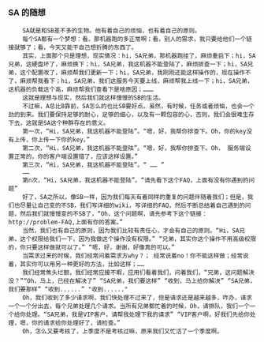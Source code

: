 ### SA 的随想
        SA就是和SB差不多的生物。他有着自己的烦恼，也有着自己的原则。
        每个SA都有一个梦想：看，那机器跑的多正常啊；看，别人的需求，我只要给他们一个链接就够了；看，今天又能干自己想折腾的东西了。
        其实，上面那个只是理想，现实情况：hi，SA兄弟，那机器跑挂了，麻烦重启下；hi，SA兄弟，这硬盘坏了，麻烦换下；hi，SA兄弟，我这机器不能登陆了，麻烦排查一下；hi，SA兄弟，这个配置改了，麻烦帮我们更新一下；hi，SA兄弟，我刚刚还能这样操作的，现在操作不了，麻烦帮我看下；hi，SA兄弟，我们这服务今天要上线，麻烦帮我上线一下；hi，SA兄弟，这机器的负载这个高，麻烦帮我们查看下是啥原因；……… 
        这就是理想与现实，然后我们就这样慢慢的SB的生活。
        不过嘛，A总比B靠前，SA怎么的也比SB要好点。虽然，有时候，任务或者烦恼，也会一个劲的到来。我们要保持足够的耐心，足够的细心，以及有一颗包容的心，否则，我们会很难生存下去，这就是SA这个种群存在的意义。
        第一次，“Hi，SA兄弟，我这机器不能登陆”。“嗯，好，我帮你排查下。Oh，你的key没有上传，你上传一下你的key。”
        第二次，“Hi，SA兄弟，我这机器不能登陆”。“嗯，好，我帮你排查下。Oh， 服务端设置正常的，你的客户端设置错了，应该这样设置。”
        第三次，“Hi，SA兄弟，我这机器不能登陆”。“ …… ”
        ……
        第n次，“Hi，SA兄弟，我这机器不能登陆”。“请先看下这个FAQ，上面有没有你遇到的问题”
        好了，SA之所以，像SB一样，因为我们每天有着同样的重复的问题伴随着我们；但是，我们也尽量让自己变的不SB，我们写详细的wiki，写详细的FAQ，然后不断总结着自己遇到的问题，然后我们就慢慢变的不SB了，“Oh，这个问题啊，请先参考下这个链接：http://problem-FAQ,上面有你的答案。”
        当然，我们也有自己的原则，因为我们比较有责任心，才会有自己的原则。“Hi，SA兄弟，这个权限给我们一下，因为我做这个操作没有权限。” “兄弟，其实你这个操作不用高级权限的，你只要这样做就可以了。” “嗯，好，谢谢，好像真的可以。” 
        当需求过来的时候，我们经常问着需求方why？； 经常说着no！你不能这样做；经常说着，其实你可以用另一种更好的方法，比如这样；……
        我们经常焦头烂额，我们经常应接不暇，应用们看着我们，问着我们，“兄弟，这问题解决没？”“Oh，马上，已经在解决了” “SA兄弟，我们要这样” “收到，马上给你解决” “SA兄弟，我们要那样” “收到......” "收到......" 
        Oh，我们收到了多少请求啊，我们快处理不过来了，但是请求还是越来越多，咋办，请求一个一个分出去，每个兄弟处理几个请求。当所有兄弟都忙着的时候，Oh，请排队，我们一个一个给你处理。“SA兄弟，我是VIP客户，请帮我处理下我的请求” “VIP客户啊，好我们先给你处理，嗯，你的请求给你处理好了，请检查。”
        Oh，怎么又要考核了，上季度不是考核过嘛，原来我们又忙活了一个季度啊。
